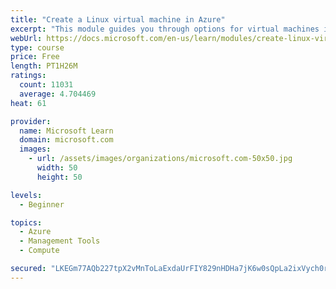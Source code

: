 ```yaml
---
title: "Create a Linux virtual machine in Azure"
excerpt: "This module guides you through options for virtual machines in Azure, creating and connecting a Linux virtual machine, and configuring your network settings."
webUrl: https://docs.microsoft.com/en-us/learn/modules/create-linux-virtual-machine-in-azure/
type: course
price: Free
length: PT1H26M
ratings:
  count: 11031
  average: 4.704469
heat: 61

provider:
  name: Microsoft Learn
  domain: microsoft.com
  images:
    - url: /assets/images/organizations/microsoft.com-50x50.jpg
      width: 50
      height: 50

levels:
  - Beginner

topics:
  - Azure
  - Management Tools
  - Compute

secured: "LKEGm77AQb227tpX2vMnToLaExdaUrFIY829nHDHa7jK6w0sQpLa2ixVych0rYFKM9xNrTqITMfnP0FBVwyV7hgjmUSmsJYsHNP8xRfmSfYMc7ACXhNNH1hsiCb+UKU1KlXExlLjD5mss1O2SP3aDGFQgyDNdeGc3tmEZDr/+RKNfOQi6fSUm1+K4vnXVu7PNqyLyBBDHHDeOKAbADZKBwqgydgu2+HztqbpT2f1x4aFqgpoq6gG9A0hZyx1br2tbSpmMPMTyJe77K/tsr3Nu0qiUUSWWFVjkjlt2/Sa7OcDgwc4FUf8v56Vg4W/8O2zviI1mbznl6XM2l34rcd08v7rD5ynsOyUdgyILMjjUWwHFF/sB0lbFD0pTOu2RS77xWVaUlI2cemrj6YGIknZdypZcs7/oya5iLP3MuApIM4=;azMKegDFQ8ON0GKTV5qt7g=="
---
```


